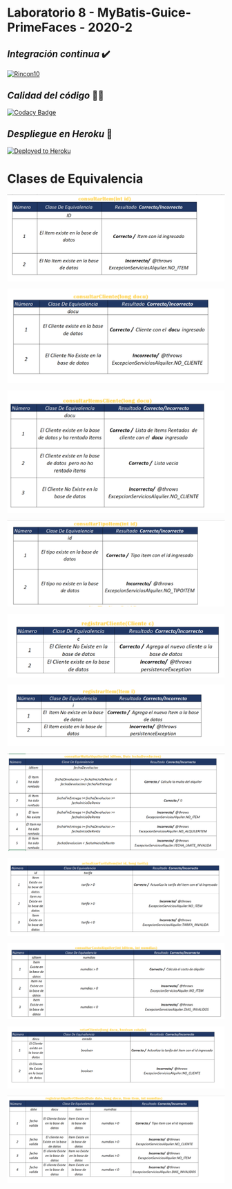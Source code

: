 # __Laboratorio 8 - MyBatis-Guice-PrimeFaces - 2020-2__

 ## _Integración continua_ ✔️
[![Rincon10](https://circleci.com/gh/Rincon10/CVDS-LAB06/tree/master.svg?style=svg)](https://circleci.com/gh/Rincon10/CVDS-LAB08/tree/circleci-project-setup)

 ## _Calidad del código_ 👨‍💻
 [![Codacy Badge](https://app.codacy.com/project/badge/Grade/4e9396f6438a49749b9d7947865f03ca)](https://www.codacy.com?utm_source=github.com&amp;utm_medium=referral&amp;utm_content=Rincon10/CVDS-LAB08&amp;utm_campaign=Badge_Grade)
 
## _Despliegue en Heroku_ 🚀
[![Deployed to Heroku](https://www.herokucdn.com/deploy/button.png)](https://lab08-cvds.herokuapp.com/)


# __Clases de Equivalencia__

![Imag1](https://github.com/Rincon10/CVDS-LAB08/blob/circleci-project-setup/img/c1.png)

![Imag2](https://github.com/Rincon10/CVDS-LAB08/blob/circleci-project-setup/img/c2.png)

![Imag3](https://github.com/Rincon10/CVDS-LAB08/blob/circleci-project-setup/img/c3.png)

![Imag4](https://github.com/Rincon10/CVDS-LAB08/blob/circleci-project-setup/img/c4.png)

![Imag5](https://github.com/Rincon10/CVDS-LAB08/blob/circleci-project-setup/img/c5.png)

![Imag6](https://github.com/Rincon10/CVDS-LAB08/blob/circleci-project-setup/img/c6.png)

![Imag7](https://github.com/Rincon10/CVDS-LAB08/blob/circleci-project-setup/img/c7.png)

![Imag8](https://github.com/Rincon10/CVDS-LAB08/blob/circleci-project-setup/img/c8.png)

![Imag9](https://github.com/Rincon10/CVDS-LAB08/blob/circleci-project-setup/img/c9.png)

![Imag10](https://github.com/Rincon10/CVDS-LAB08/blob/circleci-project-setup/img/c10.png)

![Imag11](https://github.com/Rincon10/CVDS-LAB08/blob/circleci-project-setup/img/c11.png)
